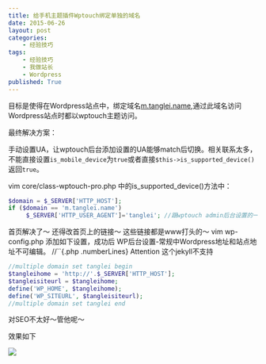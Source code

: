 ```yaml
---
title: 给手机主题插件Wptouch绑定单独的域名
date: 2015-06-26
layout: post
categories: 
    - 经验技巧 
tags: 
    - 经验技巧 
    - 我做站长 
    - Wordpress 
published: True
---
```


目标是使得在Wordpress站点中，绑定域名[m.tanglei.name](m.tanglei.name),通过此域名访问Wordpress站点时都以wptouch主题访问。 

最终解决方案： 

手动设置UA，让wptouch后台添加设置的UA能够match后切换。相关联系太多，不能直接设置``is_mobile_device``为``true``或者直接``$this->is_supported_device()``返回``true``。

vim core/class-wptouch-pro.php 中的is_supported_device()方法中：

```php
$domain = $_SERVER['HTTP_HOST'];
if ($domain == 'm.tanglei.name')
     $_SERVER['HTTP_USER_AGENT']='tanglei'; //跟wptouch admin后台设置的一样即可
```

首页解决了～ 还得改首页上的链接～ 这些链接都是www打头的～ 
vim wp-config.php 添加如下设置，成功后 WP后台设置-常规中Wordpress地址和站点地址不可编辑。
//``{.php .numberLines} Attention 这个jekyll不支持

```php 
//multiple domain set tanglei begin
$tangleihome = 'http://'.$_SERVER['HTTP_HOST'];
$tangleisiteurl = $tangleihome;
define('WP_HOME', $tangleihome);
define('WP_SITEURL', $tangleisiteurl);
//multiple domain set tanglei end
```
对SEO不太好～管他呢～

效果如下

![](https://www.tanglei.name/resources/binding-domain-to-plugin-of-mobile-theme/m.tanglei.name.preview.png)
